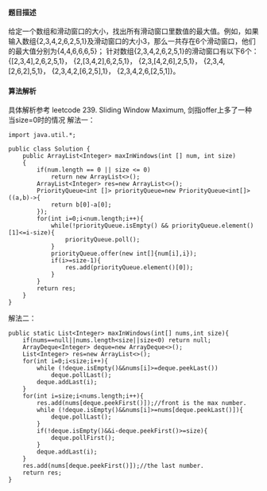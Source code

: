#### 题目描述
给定一个数组和滑动窗口的大小，找出所有滑动窗口里数值的最大值。例如，如果输入数组{2,3,4,2,6,2,5,1}及滑动窗口的大小3，那么一共存在6个滑动窗口，他们的最大值分别为{4,4,6,6,6,5}； 针对数组{2,3,4,2,6,2,5,1}的滑动窗口有以下6个： {[2,3,4],2,6,2,5,1}， {2,[3,4,2],6,2,5,1}， {2,3,[4,2,6],2,5,1}， {2,3,4,[2,6,2],5,1}， {2,3,4,2,[6,2,5],1}， {2,3,4,2,6,[2,5,1]}。

#### 算法解析
具体解析参考 leetcode 239. Sliding Window Maximum, 剑指offer上多了一种当size=0时的情况
解法一：
```
import java.util.*;

public class Solution {
    public ArrayList<Integer> maxInWindows(int [] num, int size)
    {
        if(num.length == 0 || size <= 0)
            return new ArrayList<>();
        ArrayList<Integer> res=new ArrayList<>();
        PriorityQueue<int []> priorityQueue=new PriorityQueue<int[]>((a,b)->{
            return b[0]-a[0];
        });
        for(int i=0;i<num.length;i++){
            while(!priorityQueue.isEmpty() && priorityQueue.element()[1]<=i-size){
                priorityQueue.poll();
            }
            priorityQueue.offer(new int[]{num[i],i});
            if(i>=size-1){
                res.add(priorityQueue.element()[0]);
            }
        }
        return res;
    }
}
```
解法二：
```
public static List<Integer> maxInWindows(int[] nums,int size){
    if(nums==null||nums.length<size||size<0) return null;
    ArrayDeque<Integer> deque=new ArrayDeque<>();
    List<Integer> res=new ArrayList<>();
    for(int i=0;i<size;i++){
        while (!deque.isEmpty()&&nums[i]>=deque.peekLast())
            deque.pollLast();
        deque.addLast(i);
    }
    for(int i=size;i<nums.length;i++){
        res.add(nums[deque.peekFirst()]);//front is the max number.
        while (!deque.isEmpty()&&nums[i]>=nums[deque.peekLast()]){
            deque.pollLast();
        }
        if(!deque.isEmpty()&&i-deque.peekFirst()>=size){
            deque.pollFirst();
        }
        deque.addLast(i);
    }
    res.add(nums[deque.peekFirst()]);//the last number.
    return res;
}
```
